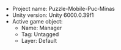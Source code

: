 <!-- UNITY CODE ASSIST INSTRUCTIONS START -->
- Project name: Puzzle-Mobile-Puc-Minas
- Unity version: Unity 6000.0.39f1
- Active game object:
  - Name: Manager
  - Tag: Untagged
  - Layer: Default
<!-- UNITY CODE ASSIST INSTRUCTIONS END -->